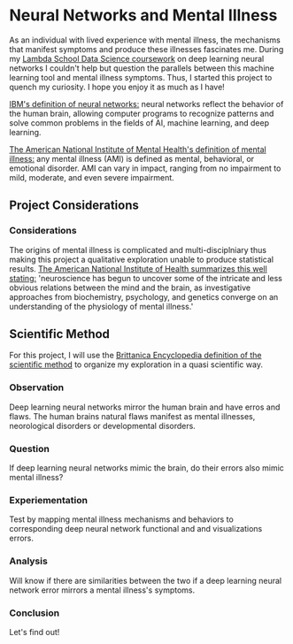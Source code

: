 # Neural Networks and Mental Illness 

As an individual with lived experience with mental illness, the mechanisms that manifest symptoms and produce these illnesses fascinates me. During my [Lambda School Data Science coursework](https://lambdaschool.com/courses/data-science) on deep learning neural networks I couldn't help but question the parallels between this machine learning tool and mental illness symptoms. Thus, I started this project to quench my curiosity. I hope you enjoy it as much as I have!


[IBM's definition of neural networks:](https://www.ibm.com/cloud/learn/neural-networks) neural networks reflect the behavior of the human brain, allowing computer programs to recognize patterns and solve common problems in the fields of AI, machine learning, and deep learning.

[The American National Institute of Mental Health's definition of mental illness:](https://www.nimh.nih.gov/health/statistics/mental-illness) any mental illness (AMI) is defined as mental, behavioral, or emotional disorder. AMI can vary in impact, ranging from no impairment to mild, moderate, and even severe impairment.


## Project Considerations

### Considerations

The origins of mental illness is complicated and multi-disciplniary thus making this project a qualitative exploration unable to produce statistical results. [The American National Institute of Health summarizes this well stating:](https://www.ncbi.nlm.nih.gov/books/NBK234144/) 'neuroscience has begun to uncover some of the intricate and less obvious relations between the mind and the brain, as investigative approaches from biochemistry, psychology, and genetics converge on an understanding of the physiology of mental illness.'


## Scientific Method

For this project, I will use the [Brittanica Encyclopedia definition of the scientific method](https://www.britannica.com/science/scientific-method) to organize my exploration in a quasi scientific way.

### Observation

Deep learning neural networks mirror the human brain and have erros and flaws.
The human brains natural flaws manifest as mental illnesses, neorological disorders or developmental disorders.

### Question

If deep learning neural networks mimic the brain, do their errors also mimic mental illness?

### Experiementation

Test by mapping mental illness mechanisms and behaviors to corresponding deep neural network functional and and visualizations errors.

### Analysis

Will know if there are similarities between the two if a deep learning neural network error mirrors a mental illness's symptoms.

### Conclusion

Let's find out!


